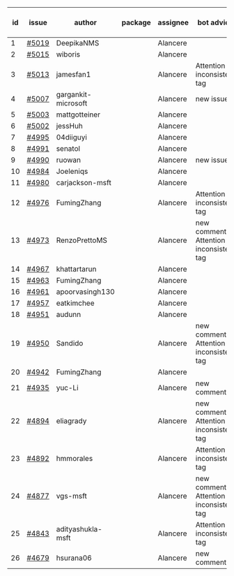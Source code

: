| id | issue | author | package | assignee | bot advice | created date of issue | target release date | date from target |
| ------ | ------ | ------ | ------ | ------ | ------ | ------ | ------ | :-----: |
| 1 | [#5019](https://github.com/Azure/sdk-release-request/issues/5019) | DeepikaNMS |  | Alancere |  | 02-29 | 03-22 |  |
| 2 | [#5015](https://github.com/Azure/sdk-release-request/issues/5015) | wiboris |  | Alancere |  | 02-29 | 03-22 |  |
| 3 | [#5013](https://github.com/Azure/sdk-release-request/issues/5013) | jamesfan1 |  | Alancere | Attention to inconsistent tag | 02-28 | 03-22 |  |
| 4 | [#5007](https://github.com/Azure/sdk-release-request/issues/5007) | gargankit-microsoft |  | Alancere | new issue. | 02-28 | 03-22 |  |
| 5 | [#5003](https://github.com/Azure/sdk-release-request/issues/5003) | mattgotteiner |  | Alancere |  | 02-27 | 03-22 |  |
| 6 | [#5002](https://github.com/Azure/sdk-release-request/issues/5002) | jessHuh |  | Alancere |  | 02-27 | 03-22 |  |
| 7 | [#4995](https://github.com/Azure/sdk-release-request/issues/4995) | 04diiguyi |  | Alancere |  | 02-27 | 03-22 |  |
| 8 | [#4991](https://github.com/Azure/sdk-release-request/issues/4991) | senatol |  | Alancere |  | 02-27 | 03-22 |  |
| 9 | [#4990](https://github.com/Azure/sdk-release-request/issues/4990) | ruowan |  | Alancere | new issue. | 02-27 | 03-22 |  |
| 10 | [#4984](https://github.com/Azure/sdk-release-request/issues/4984) | Joeleniqs |  | Alancere |  | 02-24 | 03-22 |  |
| 11 | [#4980](https://github.com/Azure/sdk-release-request/issues/4980) | carjackson-msft |  | Alancere |  | 02-22 | 03-22 |  |
| 12 | [#4976](https://github.com/Azure/sdk-release-request/issues/4976) | FumingZhang |  | Alancere | Attention to inconsistent tag | 02-21 | 03-22 |  |
| 13 | [#4973](https://github.com/Azure/sdk-release-request/issues/4973) | RenzoPrettoMS |  | Alancere | new comment. Attention to inconsistent tag | 02-21 | 03-22 |  |
| 14 | [#4967](https://github.com/Azure/sdk-release-request/issues/4967) | khattartarun |  | Alancere |  | 02-20 | 03-22 |  |
| 15 | [#4963](https://github.com/Azure/sdk-release-request/issues/4963) | FumingZhang |  | Alancere |  | 02-19 | 03-22 |  |
| 16 | [#4961](https://github.com/Azure/sdk-release-request/issues/4961) | apoorvasingh130 |  | Alancere |  | 02-19 | 03-22 |  |
| 17 | [#4957](https://github.com/Azure/sdk-release-request/issues/4957) | eatkimchee |  | Alancere |  | 02-17 | 03-22 |  |
| 18 | [#4951](https://github.com/Azure/sdk-release-request/issues/4951) | audunn |  | Alancere |  | 02-16 | 03-22 |  |
| 19 | [#4950](https://github.com/Azure/sdk-release-request/issues/4950) | Sandido |  | Alancere | new comment. Attention to inconsistent tag | 02-15 | 03-22 |  |
| 20 | [#4942](https://github.com/Azure/sdk-release-request/issues/4942) | FumingZhang |  | Alancere |  | 02-02 | 02-23 |  |
| 21 | [#4935](https://github.com/Azure/sdk-release-request/issues/4935) | yuc-Li |  | Alancere | new comment. | 02-01 | 02-23 |  |
| 22 | [#4894](https://github.com/Azure/sdk-release-request/issues/4894) | eliagrady |  | Alancere | new comment. Attention to inconsistent tag | 01-18 | 02-23 |  |
| 23 | [#4892](https://github.com/Azure/sdk-release-request/issues/4892) | hmmorales |  | Alancere | Attention to inconsistent tag | 01-16 | 02-23 |  |
| 24 | [#4877](https://github.com/Azure/sdk-release-request/issues/4877) | vgs-msft |  | Alancere | new comment. Attention to inconsistent tag | 01-09 | 02-23 |  |
| 25 | [#4843](https://github.com/Azure/sdk-release-request/issues/4843) | adityashukla-msft |  | Alancere | Attention to inconsistent tag | 12-20 | 02-23 |  |
| 26 | [#4679](https://github.com/Azure/sdk-release-request/issues/4679) | hsurana06 |  | Alancere | new comment. | 10-23 | 02-23 |  |
